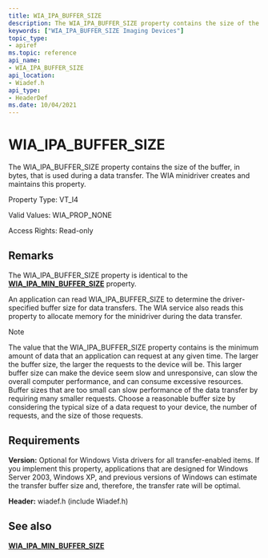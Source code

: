 ```yaml
---
title: WIA_IPA_BUFFER_SIZE
description: The WIA_IPA_BUFFER_SIZE property contains the size of the buffer, in bytes, that is used during a data transfer. The WIA minidriver creates and maintains this property.
keywords: ["WIA_IPA_BUFFER_SIZE Imaging Devices"]
topic_type:
- apiref
ms.topic: reference
api_name:
- WIA_IPA_BUFFER_SIZE
api_location:
- Wiadef.h
api_type:
- HeaderDef
ms.date: 10/04/2021
---
```


# WIA_IPA_BUFFER_SIZE

The WIA_IPA_BUFFER_SIZE property contains the size of the buffer, in bytes, that is used during a data transfer. The WIA minidriver creates and maintains this property.

Property Type: VT_I4

Valid Values: WIA_PROP_NONE

Access Rights: Read-only

## Remarks

The WIA_IPA_BUFFER_SIZE property is identical to the [**WIA_IPA_MIN_BUFFER_SIZE**](wia-ipa-min-buffer-size.md) property.

An application can read WIA_IPA_BUFFER_SIZE to determine the driver-specified buffer size for data transfers. The WIA service also reads this property to allocate memory for the minidriver during the data transfer.

> [!NOTE]
> The value that the WIA_IPA_BUFFER_SIZE property contains is the minimum amount of data that an application can request at any given time. The larger the buffer size, the larger the requests to the device will be. This larger buffer size can make the device seem slow and unresponsive, can slow the overall computer performance, and can consume excessive resources. Buffer sizes that are too small can slow performance of the data transfer by requiring many smaller requests. Choose a reasonable buffer size by considering the typical size of a data request to your device, the number of requests, and the size of those requests.

## Requirements

**Version:** Optional for Windows Vista drivers for all transfer-enabled items. If you implement this property, applications that are designed for Windows Server 2003, Windows XP, and previous versions of Windows can estimate the transfer buffer size and, therefore, the transfer rate will be optimal.

**Header:** wiadef.h (include Wiadef.h)

## See also

[**WIA_IPA_MIN_BUFFER_SIZE**](wia-ipa-min-buffer-size.md)
